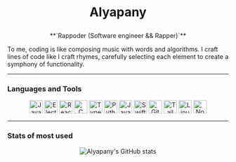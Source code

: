 # <p align="center">Alyapany</p>

<div align="center">
  **`Rappoder (Software engineer && Rapper)`**
</div>

To me, coding is like composing music with words and algorithms. I craft lines of code like I craft rhymes, carefully selecting each element to create a symphony of functionality.

---

### Languages and Tools

<p align="center">
  <img alt="Java" width="30px" src="https://cdn.jsdelivr.net/gh/devicons/devicon/icons/java/java-original-wordmark.svg"/>
  <img alt="Electron" width="30px" src="https://cdn.jsdelivr.net/gh/devicons/devicon/icons/electron/electron-original.svg"/>
  <img alt="React" width="30px" src="https://cdn.jsdelivr.net/gh/devicons/devicon/icons/react/react-original.svg"/>
  <img alt="C Programming" width="30px" src="https://cdn.jsdelivr.net/gh/devicons/devicon/icons/c/c-original.svg"/>
  <img alt="TypeScript" width="30px" src="https://cdn.jsdelivr.net/gh/devicons/devicon/icons/typescript/typescript-original.svg"/>
  <img alt="Python" width="30px" src="https://cdn.jsdelivr.net/gh/devicons/devicon/icons/python/python-original.svg"/>
  <img alt="JavaScript" width="30px" src="https://cdn.jsdelivr.net/gh/devicons/devicon/icons/javascript/javascript-original.svg"/>
  <img alt="Swift" width="30px" src="https://cdn.jsdelivr.net/gh/devicons/devicon/icons/swift/swift-original.svg"/>
  <img alt="Git" width="30px" src="https://cdn.jsdelivr.net/gh/devicons/devicon/icons/git/git-original.svg"/>
  <img alt="Tailwind CSS" width="30px" src="https://cdn.jsdelivr.net/gh/devicons/devicon/icons/tailwindcss/tailwindcss-plain.svg"/>
  <img alt="Linux" width="30px" src="https://cdn.jsdelivr.net/gh/devicons/devicon/icons/linux/linux-original.svg"/>
  <img alt="Node.js" width="30px" src="https://cdn.jsdelivr.net/gh/devicons/devicon/icons/nodejs/nodejs-original.svg"/>
</p>

---

### Stats of most used

<p align="center">
  <img src="https://github-readme-stats.vercel.app/api/top-langs?username=a7medalyapany&show_icons=true&locale=en&theme=transparent" alt="Alyapany's GitHub stats">
</p>
